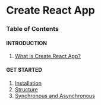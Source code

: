 # Create React App

### Table of Contents

#### INTRODUCTION

  1. [What is Create React App?](/content/introduction/01-what-is-create-react-app.md)

#### GET STARTED

  1. [Installation](/content/get-started/02-installation.md)
  2. [Structure](/content/get-started/03-structure.md)
  1. [Synchronous and Asynchronous](/content/get-started/04-starting-the-create-react-app-development-server.md)